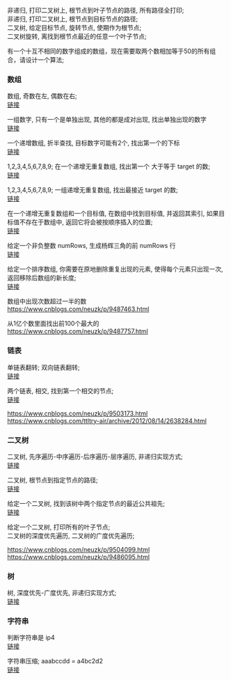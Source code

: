 非递归, 打印二叉树上, 根节点到叶子节点的路径, 所有路径全打印;  
非递归, 打印二叉树上, 根节点到目标节点的路径;  
二叉树, 给定目标节点, 旋转节点, 使期作为根节点;  
二叉树旋转, 离找到根节点最近的任意一个叶子节点;  

有一个十互不相同的数字组成的数组，现在需要取两个数相加等于50的所有组合，请设计一个算法;  


### 数组  
数组, 奇数在左, 偶数在右;  
[链接](segment01/a004.md)  

一组数字, 只有一个是单独出现, 其他的都是成对出现, 找出单独出现的数字  
[链接](segment01/a009.md)  

一个递增数组, 折半查找, 目标数字可能有2个, 找出第一个的下标  
[链接](segment01/a006.md)  

1,2,3,4,5,6,7,8,9;  在一个递增无重复数组, 找出第一个 大于等于 target 的数;  
[链接](segment01/a007.md)  

1,2,3,4,5,6,7,8,9;  一组递增无重复数组, 找出最接近 target 的数;  
[链接](segment01/a010.md)  

在一个递增无重复数组和一个目标值, 在数组中找到目标值, 并返回其索引, 如果目标值不存在于数组中, 返回它将会被按顺序插入的位置;  
[链接](segment01/a011.md)  

给定一个非负整数 numRows, 生成杨辉三角的前 numRows 行  
[链接](segment01/a012.md)  

给定一个排序数组, 你需要在原地删除重复出现的元素, 使得每个元素只出现一次, 返回移除后数组的新长度;  
[链接](segment01/a014.md)  

数组中出现次数超过一半的数  
https://www.cnblogs.com/neuzk/p/9487463.html  

从1亿个数里面找出前100个最大的  
https://www.cnblogs.com/neuzk/p/9487757.html  

### 链表  
单链表翻转;  双向链表翻转;  
[链接](segment01/a008.md)  

两个链表, 相交, 找到第一个相交的节点;  
[链接](segment01/a013.md)  

https://www.cnblogs.com/neuzk/p/9503173.html  
https://www.cnblogs.com/ttltry-air/archive/2012/08/14/2638284.html  
### 二叉树  
二叉树, 先序遍历-中序遍历-后序遍历-层序遍历, 非递归实现方式;  
[链接](segment01/a001.md)  

二叉树, 根节点到指定节点的路径;  
[链接](segment01/a016.md)  

给定一个二叉树, 找到该树中两个指定节点的最近公共祖先;  
[链接](segment01/a015.md)  

给定一个二叉树, 打印所有的叶子节点;  
二叉树的深度优先遍历, 二叉树的广度优先遍历;  


https://www.cnblogs.com/neuzk/p/9504099.html   
https://www.cnblogs.com/neuzk/p/9486095.html  
### 树  
树, 深度优先-广度优先, 非递归实现方式;  
[链接](segment01/a002.md)  

###  字符串  
判断字符串是 ip4  
[链接](segment01/a003.md)  

字符串压缩;  aaabccdd = a4bc2d2  
[链接](segment01/a005.md)  



